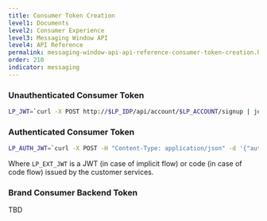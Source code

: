 ```yaml
---
title: Consumer Token Creation
level1: Documents
level2: Consumer Experience
level3: Messaging Window API
level4: API Reference
permalink: messaging-window-api-api-reference-consumer-token-creation.html
order: 210
indicator: messaging
---
```


### Unauthenticated Consumer Token

```sh
LP_JWT=`curl -X POST http://$LP_IDP/api/account/$LP_ACCOUNT/signup | jq -r .jwt`
```

### Authenticated Consumer Token

```sh
LP_AUTH_JWT=`curl -X POST -H "Content-Type: application/json" -d '{"authCode" : "'$LP_EXT_JWT'"}' http://$LP_IDP/api/account/$LP_ACCOUNT/authenticate | jq -r .jwt`
```

Where `LP_EXT_JWT` is a JWT (in case of implicit flow) or code (in case of code flow) issued by the customer services.

### Brand Consumer Backend Token

TBD